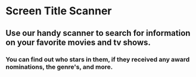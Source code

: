 # Screen Title Scanner

## Use our handy scanner to search for information on your favorite movies and tv shows.

### You can find out who stars in them, if they received any award nominations, the genre's, and more.